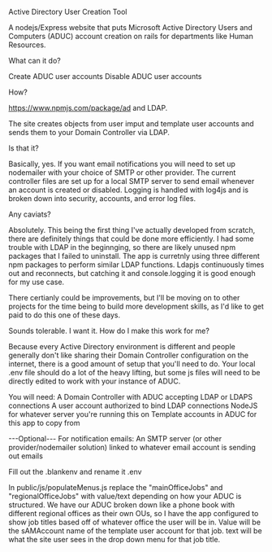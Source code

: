 Active Directory User Creation Tool

A nodejs/Express website that puts Microsoft Active Directory Users and Computers (ADUC) account creation on rails for departments like Human Resources. 

What can it do? 

Create ADUC user accounts
Disable ADUC user accounts 

How? 

https://www.npmjs.com/package/ad and LDAP. 

The site creates objects from user imput and template user accounts and sends them to your Domain Controller via LDAP. 

Is that it? 

Basically, yes.
If you want email notifications you will need to set up nodemailer with your choice of SMTP or other provider. The current controller files are set up for a local SMTP server to send email whenever an account is created or disabled. Logging is handled with log4js and is broken down into security, accounts, and error log files.  

Any caviats? 

Absolutely. This being the first thing I've actually developed from scratch, there are definitely things that could be done more efficiently. I had some trouble with LDAP in the beginnging, so there are likely unused npm packages that I failed to uninstall. The app is curretnly using three different npm packages to perform similar LDAP functions. Ldapjs continuously times out and reconnects, but catching it and console.logging it is good enough for my use case. 

There certianly could be improvements, but I'll be moving on to other projects for the time being to build more development skills, as I'd like to get paid to do this one of these days. 

Sounds tolerable. I want it. How do I make this work for me? 

Because every Active Directory environment is different and people generally don't like sharing their Domain Controller configuration on the internet, there is a good amount of setup that you'll need to do. Your local .env file should do a lot of the heavy lifting, but some js files will need to be directly edited to work with your instance of ADUC. 

You will need: 
A Domain Controller with ADUC accepting LDAP or LDAPS connections
A user account authorized to bind LDAP connections
NodeJS for whatever server you're running this on
Template accounts in ADUC for this app to copy from

---Optional---
For notification emails:
An SMTP server (or other provider/nodemailer solution) linked to whatever email account is sending out emails

Fill out the .blankenv and rename it .env

In public/js/populateMenus.js replace the "mainOfficeJobs" and "regionalOfficeJobs" with value/text depending on how your ADUC is structured. We have our ADUC broken down like a phone book with different regional offices as their own OUs, so I have the app configured to show job titles based off of whatever office the user will be in.
Value will be the sAMAccount name of the template user account for that job.
text will be what the site user sees in the drop down menu for that job title. 